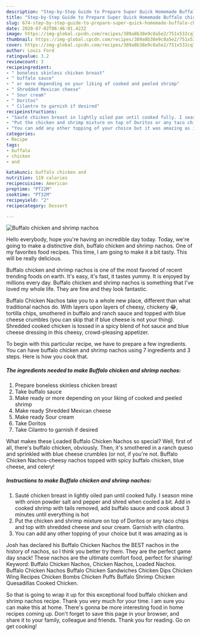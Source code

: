 ```yaml
---
description: "Step-by-Step Guide to Prepare Super Quick Homemade Buffalo chicken and shrimp nachos"
title: "Step-by-Step Guide to Prepare Super Quick Homemade Buffalo chicken and shrimp nachos"
slug: 674-step-by-step-guide-to-prepare-super-quick-homemade-buffalo-chicken-and-shrimp-nachos
date: 2020-07-02T06:46:01.422Z
image: https://img-global.cpcdn.com/recipes/389a8b38e9c8a5e2/751x532cq70/buffalo-chicken-and-shrimp-nachos-recipe-main-photo.jpg
thumbnail: https://img-global.cpcdn.com/recipes/389a8b38e9c8a5e2/751x532cq70/buffalo-chicken-and-shrimp-nachos-recipe-main-photo.jpg
cover: https://img-global.cpcdn.com/recipes/389a8b38e9c8a5e2/751x532cq70/buffalo-chicken-and-shrimp-nachos-recipe-main-photo.jpg
author: Louis Ford
ratingvalue: 3.2
reviewcount: 3
recipeingredient:
- " boneless skinless chicken breast"
- " buffalo sauce"
- " or more depending on your liking of cooked and peeled shrimp"
- " Shredded Mexican cheese"
- " Sour cream"
- " Doritos"
- " Cilantro to garnish if desired"
recipeinstructions:
- "Sauté chicken breast in lightly oiled pan until cooked fully. I season mine with onion powder salt and pepper and shred when cooled a bit. Add in cooked shrimp with tails removed, add buffalo sauce and cook about 3 minutes until everything is hot"
- "Put the chicken and shrimp mixture on top of Doritos or any taco chips and top with shredded cheese and sour cream. Garnish with cilantro."
- "You can add any other topping of your choice but it was amazing as is"
categories:
- Recipe
tags:
- buffalo
- chicken
- and

katakunci: buffalo chicken and 
nutrition: 119 calories
recipecuisine: American
preptime: "PT22M"
cooktime: "PT32M"
recipeyield: "2"
recipecategory: Dessert

---
```



![Buffalo chicken and shrimp nachos](https://img-global.cpcdn.com/recipes/389a8b38e9c8a5e2/751x532cq70/buffalo-chicken-and-shrimp-nachos-recipe-main-photo.jpg)

Hello everybody, hope you're having an incredible day today. Today, we're going to make a distinctive dish, buffalo chicken and shrimp nachos. One of my favorites food recipes. This time, I am going to make it a bit tasty. This will be really delicious.

Buffalo chicken and shrimp nachos is one of the most favored of recent trending foods on earth. It's easy, it's fast, it tastes yummy. It is enjoyed by millions every day. Buffalo chicken and shrimp nachos is something that I've loved my whole life. They are fine and they look fantastic.

Buffalo Chicken Nachos take you to a whole new place, different than what traditional nachos do. With layers upon layers of cheesy, chickeny 😂, tortilla chips, smothered in buffalo and ranch sauce and topped with blue cheese crumbles (you can skip that if blue cheese is not your thing). Shredded cooked chicken is tossed in a spicy blend of hot sauce and blue cheese dressing in this cheesy, crowd-pleasing appetizer.


To begin with this particular recipe, we have to prepare a few ingredients. You can have buffalo chicken and shrimp nachos using 7 ingredients and 3 steps. Here is how you cook that.

<!--inarticleads1-->

##### The ingredients needed to make Buffalo chicken and shrimp nachos:

1. Prepare  boneless skinless chicken breast
1. Take  buffalo sauce
1. Make ready  or more depending on your liking of cooked and peeled shrimp
1. Make ready  Shredded Mexican cheese
1. Make ready  Sour cream
1. Take  Doritos
1. Take  Cilantro to garnish if desired


What makes these Loaded Buffalo Chicken Nachos so special? Well, first of all, there&#39;s buffalo chicken, obviously. Then, it&#39;s smothered in a ranch queso and sprinkled with blue cheese crumbles (or not, if you&#39;re not. Buffalo Chicken Nachos-cheesy nachos topped with spicy buffalo chicken, blue cheese, and celery! 

<!--inarticleads2-->

##### Instructions to make Buffalo chicken and shrimp nachos:

1. Sauté chicken breast in lightly oiled pan until cooked fully. I season mine with onion powder salt and pepper and shred when cooled a bit. Add in cooked shrimp with tails removed, add buffalo sauce and cook about 3 minutes until everything is hot
1. Put the chicken and shrimp mixture on top of Doritos or any taco chips and top with shredded cheese and sour cream. Garnish with cilantro.
1. You can add any other topping of your choice but it was amazing as is


Josh has declared his Buffalo Chicken Nachos the BEST nachos in the history of nachos, so I think you better try them. They are the perfect game day snack! These nachos are the ultimate comfort food, perfect for sharing! Keyword: Buffalo Chicken Nachos, Chicken Nachos, Loaded Nachos. Buffalo Chicken Nachos Buffalo Chicken Sandwiches Chicken Dips Chicken Wing Recipes Chicken Bombs Chicken Puffs Buffalo Shrimp Chicken Quesadillas Cooked Chicken. 

So that is going to wrap it up for this exceptional food buffalo chicken and shrimp nachos recipe. Thank you very much for your time. I am sure you can make this at home. There's gonna be more interesting food in home recipes coming up. Don't forget to save this page in your browser, and share it to your family, colleague and friends. Thank you for reading. Go on get cooking!
